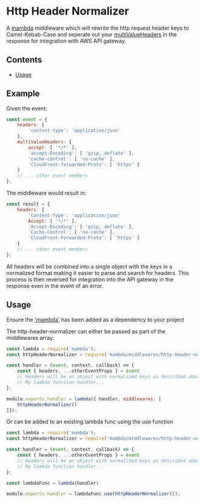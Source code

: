 # Http Header Normalizer

A [mambda](https://github.com/ChocPanda/mambda) middleware which will rewrite the http request header keys to Camel-Kebab-Case and seperate out your [multiValueHeaders](https://aws.amazon.com/blogs/compute/support-for-multi-value-parameters-in-amazon-api-gateway/) in the response for integration with AWS API gateway.

## Contents

<!-- toc -->

- [Usage](#usage)

<!-- tocstop -->

## Example

Given the event:
```javascript
const event = {
	headers: {
		'content-type': 'application/json'
	},
	multiValueHeaders: {
		accept: [ '*/*' ],
		'accept-Encoding': [ 'gzip, deflate' ],
		'cache-control': [ 'no-cache' ],
		'CloudFront-forwarded-Proto': [ 'https' ]
	}
	// ... other event members
};
```

The middleware would result in:
```javascript
const result = {
	headers: {
		'Content-Type': 'application/json'
		Accept: [ '*/*' ],
		'Accept-Encoding': [ 'gzip, deflate' ],
		'Cache-Control': [ 'no-cache' ],
		'CloudFront-Forwarded-Proto': [ 'https' ]
	}
	// ... other event members
};
```

All headers will be combined into a single object with the keys in a normalized format making it easier to parse and search for headers.
This process is then reversed for integration into the API gateway in the response even in the event of an error.

## Usage

Ensure the ['mambda'](../../../README.md#Usage) has been added as a dependency to your project

The http-header-normalizer can either be passed as part of the middlewares array:

```javascript
const lambda = require('mambda');
const httpHeaderNormalizer = require('mambda/middlewares/http-header-normalizer');

const handler = (event, context, callback) => {
	const { headers, ...otherEventProps } = event
	// Headers will be an object with normalized keys as described above
	// My lambda function handler...
};

module.exports.handler = lambda({ handler, middlewares: [
	httpHeaderNormalizer()
]});

```
Or can be added to an existing lambda func using the use function

```javascript
const lambda = require('mambda');
const httpHeaderNormalizer = require('mambda/middlewares/http-header-normalizer');

const handler = (event, context, callback) => {
	const { headers, ...otherEventProps } = event
	// Headers will be an object with normalized keys as described above
	// My lambda function handler...
};

const lambdaFunc = lambda(handler)

module.exports.handler = lambdaFunc.use(httpHeaderNormalizer());

```